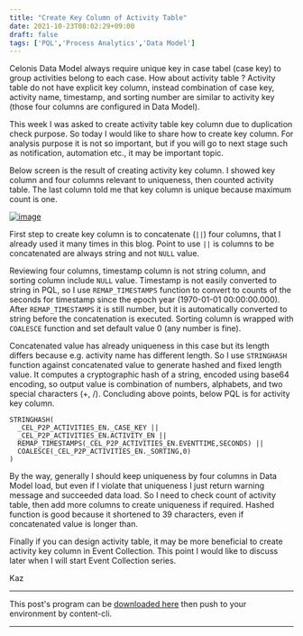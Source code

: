 ```yaml
---
title: "Create Key Column of Activity Table"
date: 2021-10-23T08:02:29+09:00
draft: false
tags: ['PQL','Process Analytics','Data Model']
---
```


Celonis Data Model always require unique key in case tabel (case key) to group activities belong to each case. How about activity table ? Activity table do not have explicit key column, instead combination of case key, activity name, timestamp, and sorting number are similar to activity key (those four columns are configured in Data Model). 

This week I was asked to create activity table key column due to duplication check purpose. So today I would like to share how to create key column. For analysis purpose it is not so important, but if you will go to next stage such as notification, automation etc., it may be important topic.

Below screen is the result of creating activity key column. I showed key column and four columns relevant to uniqueness, then counted activity table. The last column told me that key column is unique because maximum count is one.

[![image](https://user-images.githubusercontent.com/67397583/138547491-5ff2a9dc-45c1-4d2f-ac8f-903bb0582079.png)](https://user-images.githubusercontent.com/67397583/138547491-5ff2a9dc-45c1-4d2f-ac8f-903bb0582079.png)

First step to create key column is to concatenate (`||`) four columns, that I already used it many times in this blog. Point to use `||` is columns to be concatenated are always string and not `NULL` value. 

Reviewing four columns, timestamp column is not string column, and sorting column include `NULL` value. Timestamp is not easily converted to string in PQL, so I use `REMAP_TIMESTAMPS` function to convert to counts of the seconds for timestamp since the epoch year (1970-01-01 00:00:00.000). After `REMAP_TIMESTAMPS` it is still number, but it is automatically converted to string before the concatenation is executed. Sorting column is wrapped with `COALESCE` function and set default value 0 (any number is fine).

Concatenated value has already uniqueness in this case but its length differs because e.g. activity name has different length. So I use `STRINGHASH` function against concatenated value to generate hashed and fixed length value. It computes a cryptographic hash of a string, encoded using base64 encoding, so output value is combination of numbers, alphabets, and two special characters (+, /). Concluding above points, below PQL is for activity key column.

```
STRINGHASH(
  _CEL_P2P_ACTIVITIES_EN._CASE_KEY ||
  _CEL_P2P_ACTIVITIES_EN.ACTIVITY_EN ||
  REMAP_TIMESTAMPS(_CEL_P2P_ACTIVITIES_EN.EVENTTIME,SECONDS) ||
  COALESCE(_CEL_P2P_ACTIVITIES_EN._SORTING,0)
)
```

By the way, generally I should keep uniqueness by four columns in Data Model load, but even if I violate that uniqueness I just return warning message and succeeded data load. So I need to check count of activity table, then add more columns to create uniqueness if required. Hashed function is good because it shortened to 39 characters, even if concatenated value is longer than.

Finally if you can design activity table, it may be more beneficial to create activity key column in Event Collection. This point I would like to discuss later when I will start Event Collection series.

Kaz

---

This post's program can be [downloaded here](../../examples/p2p_analysis_20211023.json) then push to your environment by content-cli.

---

